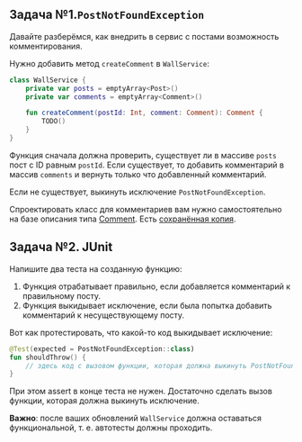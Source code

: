 ## Задача №1.`PostNotFoundException`

Давайте разберёмся, как внедрить в сервис с постами возможность комментирования.

Нужно добавить метод `createComment` в `WallService`:

```kotlin
class WallService {
    private var posts = emptyArray<Post>()
    private var comments = emptyArray<Comment>()

    fun createComment(postId: Int, comment: Comment): Comment {
        TODO()
    }
}
```

Функция сначала должна проверить, существует ли в массиве `posts` пост с ID равным `postId`. Если существует, то добавить комментарий в массив `comments` и вернуть только что добавленный комментарий.

Если не существует, выкинуть исключение `PostNotFoundException`.

Спроектировать класс для комментариев вам нужно самостоятельно на базе описания типа [Comment](https://vk.com/dev/objects/comment). Есть [сохранённая копия](assets/comment.pdf).

## Задача №2. JUnit

Напишите два теста на созданную функцию:
1. Функция отрабатывает правильно, если добавляется комментарий к правильному посту.
1. Функция выкидывает исключение, если была попытка добавить комментарий к несуществующему посту.

Вот как протестировать, что какой-то код выкидывает исключение:

```kotlin
@Test(expected = PostNotFoundException::class)
fun shouldThrow() {
    // здесь код с вызовом функции, которая должна выкинуть PostNotFoundException
}
```

При этом assert в конце теста не нужен. Достаточно сделать вызов функции, которая должна выкинуть исключение.

**Важно**: после ваших обновлений `WallService` должна оставаться функциональной, т. е. автотесты должны проходить.
